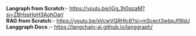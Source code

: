 <b>Langraph from Scratch</b>:- https://youtu.be/jGg_1h0qzaM?si=ZBHssHoH3AohOarl
<br> 
<b>RAG from Scratch</b>:- https://youtu.be/sVcwVQRHIc8?si=mScect3wbpJf9IdJ
<br>
<b>Langgraph Docs </b>:- https://langchain-ai.github.io/langgraph/
<br>

